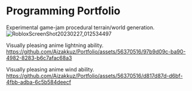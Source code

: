 # Programming Portfolio

Experimental game-jam procedural terrain/world generation.
![RobloxScreenShot20230227_012534497](https://github.com/Aizakkuz/Portfolio/assets/56370516/7a9a6973-ca67-4a7d-95de-88ba6ca60604)

Visually pleasing anime lightning ability.
https://github.com/Aizakkuz/Portfolio/assets/56370516/97b9d09c-ba90-4982-8283-b6c7afac68a3


Visually pleasing anime wind ability.
https://github.com/Aizakkuz/Portfolio/assets/56370516/d817d87d-d6bf-4fbb-adba-6c5b584deecf

